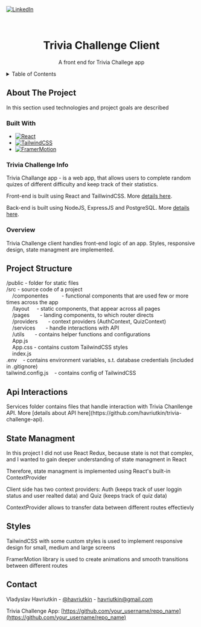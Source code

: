 <!-- PROJECT SHIELDS -->
[![LinkedIn][linkedin-shield]][linkedin-url]


<!-- PROJECT LOGO -->
<br />
<div align="center">
  <h1 align="center">Trivia Challenge Client</h1>
  <p align="center">
    A front end for Trivia Challege app
  </p>
</div>


<!-- TABLE OF CONTENTS -->
<details>
  <summary>Table of Contents</summary>
  <ol>
    <li>
      <a href="#about-the-project">About The Project</a>
      <ul>
        <li><a href="#built-with">Built With</a></li>
        <li><a href="#trivia-challnege-info">About Trivia Challenge App</a></li>
        <li><a href="#overview">Short Overview</a></li>
      </ul>
    </li>
    <li> <a href="#project-structure">Project Structure</a> </li>
    <li><a href="#api-interactions">API Interaction</a></li>
    <li><a href="#state-managment">State Managment</a></li>
    <li><a href="#stlyes">Styles</a></li>
    <li><a href="#contact">Contact</a></li>
  </ol>
</details>


<!-- ABOUT THE PROJECT -->
## About The Project

In this section used technologies and project goals are described

### Built With

* [![React][React.js]][React-url]
* [![TailwindCSS][TailwindCSS]][TailwindCSS-url]
* [![FramerMotion][FramerMotion]][FramerMotion-url]

### Trivia Challenge Info
<p>Trivia Challange app - is a web app, that allows users to complete random quizes of different difficulty and keep track of their statistics.</p>
</p>Front-end is built using React and TaillwindCSS. More <a href="https://github.com/havriutkin/trivia-challenge-client">details here</a>.</p>
</p>Back-end is built using NodeJS, ExpressJS and PostgreSQL. More <a href="https://github.com/havriutkin/trivia-challenge-api">details here</a>.</p>

### Overview
<p>Trivia Challenge client handles front-end logic of an app. Styles, responsive design, state managment are implemented.</p>

<!-- Project Structure -->
## Project Structure
<p>
  /public      - folder for static files <br/>
  /src         - source code of a project <br/>
  &nbsp;&nbsp;&nbsp;&nbsp;/componentes
    &nbsp;&nbsp;&nbsp;&nbsp;&nbsp;&nbsp;&nbsp;&nbsp;- functional components that are used few or more times across the app<br/>
  &nbsp;&nbsp;&nbsp;&nbsp;/layout
    &nbsp;&nbsp;&nbsp;&nbsp;- static components, that appear across all pages <br/>
  &nbsp;&nbsp;&nbsp;&nbsp;/pages
    &nbsp;&nbsp;&nbsp;&nbsp;&nbsp;&nbsp;- landing components, to which router directs <br/>
  &nbsp;&nbsp;&nbsp;&nbsp;/providers
    &nbsp;&nbsp;&nbsp;&nbsp;&nbsp;&nbsp;- context providers (AuthContext, QuizContext)  <br/>
  &nbsp;&nbsp;&nbsp;&nbsp;/services
    &nbsp;&nbsp;&nbsp;&nbsp;&nbsp;&nbsp;- handle interactions with API <br/>
  &nbsp;&nbsp;&nbsp;&nbsp;/utils
    &nbsp;&nbsp;&nbsp;&nbsp;&nbsp;&nbsp;- contains helper functions and configurations  <br/>
  &nbsp;&nbsp;&nbsp;&nbsp;App.js  <br/>
  &nbsp;&nbsp;&nbsp;&nbsp;App.css  - contains custom TailwindCSS styles <br/>
  &nbsp;&nbsp;&nbsp;&nbsp;index.js  <br/>
  .env         &nbsp;&nbsp;&nbsp;- contains environment variables, s.t. database credentials (included in .gitignore)  <br/>
  tailwind.config.js     &nbsp;&nbsp;&nbsp;- contains config of TailwindCSS <br/>
</p>


<!-- Api Interactions -->
## Api Interactions
<p>Services folder contains files that handle interaction with Trivia Chanllenge API. More [details about API here](https://github.com/havriutkin/trivia-challenge-api).</p>

<!-- State Managment -->
## State Managment
<p>In this project I did not use React Redux, because state is not that complex, and I wanted to gain deeper understanding of state managment in React</p>
<p>Therefore, state managment is implemented using React's built-in ContextProvider</p>
<p>Client side has two context providers: Auth (keeps track of user loggin status and user realted data) and Quiz (keeps track of quiz data)</p>
<p>ContextProvider allows to transfer data between different routes effectievly</p>


<!-- Styles -->
## Styles
<p>TailwindCSS with some custom styles is used to implement responsive design for small, medium and large screens</p>
<p>FramerMotion library is used to create animations and smooth transitions between different routes</p>

## Contact
Vladyslav Havriutkin - [@havriutkin](https://github.com/havriutkin) - havriutkin@gmail.com

Trivia Challenge App: [https://github.com/your_username/repo_name](https://github.com/your_username/repo_name)


<!-- MARKDOWN LINKS & IMAGES -->
[linkedin-shield]: https://img.shields.io/badge/-LinkedIn-black.svg?style=for-the-badge&logo=linkedin&colorB=555
[linkedin-url]: https://linkedin.com/in/othneildrew

[React.js]: https://img.shields.io/badge/React.js-000000?style=for-the-badge&logo=react&logoColor=white
[React-url]: https://react.dev

[TailwindCSS]: https://img.shields.io/badge/TailwindCSS-000000?style=for-the-badge&logo=tailwindcss&logoColor=white
[TailwindCSS-url]: https://tailwindcss.com 

[FramerMotion]: https://img.shields.io/badge/FramerMotion-000000?style=for-the-badge&logo=framer&logoColor=white
[FramerMotion-url]: https://www.framer.com/motion/
